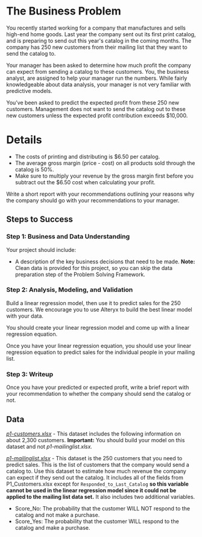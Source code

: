 # The Business Problem #
You recently started working for a company that manufactures and sells high-end home goods. Last year the company sent out its first print catalog, and is preparing to send out this year's catalog in the coming months. The company has 250 new customers from their mailing list that they want to send the catalog to.

Your manager has been asked to determine how much profit the company can expect from sending a catalog to these customers. You, the business analyst, are assigned to help your manager run the numbers. While fairly knowledgeable about data analysis, your manager is not very familiar with predictive models.

You’ve been asked to predict the expected profit from these 250 new customers. Management does not want to send the catalog out to these new customers unless the expected profit contribution exceeds $10,000.

# Details #
  * The costs of printing and distributing is $6.50 per catalog.
  * The average gross margin (price - cost) on all products sold through the catalog is 50%.
  * Make sure to multiply your revenue by the gross margin first before you subtract out the $6.50 cost when calculating your profit.

Write a short report with your recommendations outlining your reasons why the company should go with your recommendations to your manager.

## Steps to Success ##

### Step 1: Business and Data Understanding ###
Your project should include:

  * A description of the key business decisions that need to be made.
**Note:** Clean data is provided for this project, so you can skip the data preparation step of the Problem Solving Framework.

### Step 2: Analysis, Modeling, and Validation ###
Build a linear regression model, then use it to predict sales for the 250 customers. We encourage you to use Alteryx to build the best linear model with your data.

You should create your linear regression model and come up with a linear regression equation.

Once you have your linear regression equation, you should use your linear regression equation to predict sales for the individual people in your mailing list.

### Step 3: Writeup ###
Once you have your predicted or expected profit, write a brief report with your recommendation to whether the company should send the catalog or not.

## Data ##

[*p1-customers.xlsx*](https://github.com/AntoniosFl/Predictive-Analytics-for-Business-Nanodegree/blob/main/predicting-catalog-demand/p1-customers.xlsx) - This dataset includes the following information on about 2,300 customers.
**Important:** You should build your model on this dataset and not *p1-mailinglist.xlsx.*

[*p1-mailinglist.xlsx*](https://github.com/AntoniosFl/Predictive-Analytics-for-Business-Nanodegree/blob/main/predicting-catalog-demand/p1-mailinglist.xlsx) - This dataset is the 250 customers that you need to predict sales. This is the list of customers that the company would send a catalog to. Use this dataset to estimate how much revenue the company can expect if they send out the catalog. It includes all of the fields from P1_Customers.xlsx except for `Responded_to_Last_Catalog` **so this variable cannot be used in the linear regression model since it could not be applied to the mailing list data set.** It also includes two additional variables.

  * Score_No: The probability that the customer WILL NOT respond to the catalog and not make a purchase.
  * Score_Yes: The probability that the customer WILL respond to the catalog and make a purchase.
